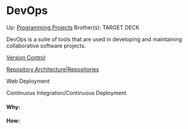 # DevOps

Up: [Programming Projects](programming_projects)
Brother(s):
TARGET DECK

DevOps is a suite of tools that are used in developing and maintaining collaborative software projects.

[Version Control](version_control)

[Repository Architecture|Repositories](repository_architecture|repositories)

Web Deployment

Continuous Integration/Continuous Deployment


































#### Why:
#### How:









